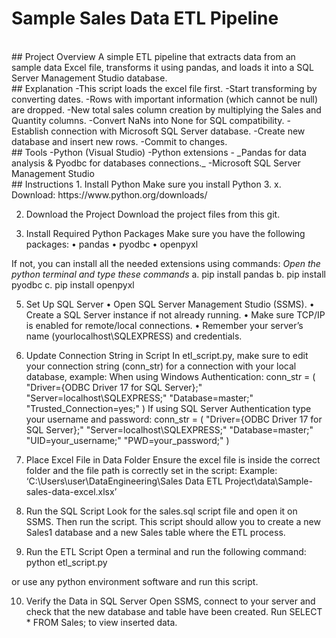 # Sample Sales Data ETL Pipeline
<br>
## Project Overview 
A simple ETL pipeline that extracts data from an sample data Excel file, transforms it using pandas, and loads it into a SQL Server Management Studio database.
<br/>
## Explanation
-This script loads the excel file first. 
-Start transforming by converting dates. 
-Rows with important information (which cannot be null) are dropped. 
-New total sales column creation by multiplying the Sales and Quantity columns.
-Convert NaNs into None for SQL compatibility. 
-Establish connection with Microsoft SQL Server database. 
-Create new database and insert new rows.
-Commit to changes. 
<br/>
## Tools
-Python (Visual Studio)
-Python extensions - _Pandas for data analysis & Pyodbc for databases connections._
-Microsoft SQL Server Management Studio
<br/>
## Instructions
1. Install Python 
Make sure you install Python 3. x.
Download: https://www.python.org/downloads/

2. Download the Project
Download the project files from this git.

3. Install Required Python Packages
Make sure you have the following packages:
•	pandas
•	pyodbc
•	openpyxl

If not, you can install all the needed extensions using commands:
*Open the python terminal and type these commands*
a. pip install pandas 
b. pip install pyodbc 
c. pip install openpyxl

5. Set Up SQL Server
•	Open SQL Server Management Studio (SSMS).
•	Create a SQL Server instance if not already running.
•	Make sure TCP/IP is enabled for remote/local connections.
•	Remember your server’s name (yourlocalhost\\SQLEXPRESS) and credentials.

6. Update Connection String in Script
In etl_script.py, make sure to edit your connection string (conn_str) for a connection with your local database, example:
When using Windows Authentication:
conn_str = (
    "Driver={ODBC Driver 17 for SQL Server};"
    "Server=localhost\\SQLEXPRESS;"
    "Database=master;" 
    "Trusted_Connection=yes;" 
)
If using SQL Server Authentication type your username and password:
conn_str = (
    "Driver={ODBC Driver 17 for SQL Server};"
    "Server=localhost\\SQLEXPRESS;"
    "Database=master;"
    "UID=your_username;"
    "PWD=your_password;"
)

7. Place Excel File in Data Folder
Ensure the excel file is inside the correct folder and the file path is correctly set in the script:
Example: ‘C:\Users\user\DataEngineering\Sales Data ETL Project\data\Sample-sales-data-excel.xlsx’

8. Run the SQL Script
Look for the sales.sql script file and open it on SSMS. Then run the script. 
This script should allow you to create a new Sales1 database and a new Sales table where the ETL process. 

9. Run the ETL Script
Open a terminal and run the following command:
python etl_script.py

or use any python environment software and run this script.

10. Verify the Data in SQL Server
Open SSMS, connect to your server and check that the new database and table have been created. Run SELECT * FROM Sales; to view inserted data.
<br/>
